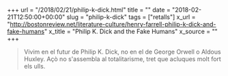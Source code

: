 +++
url = "/2018/02/21/philip-k-dick.html"
title = ""
date = "2018-02-21T12:50:00+00:00"
slug = "philip-k-dick"
tags = ["retalls"]
x_url = "http://bostonreview.net/literature-culture/henry-farrell-philip-k-dick-and-fake-humans"
x_title = "Philip K. Dick and the Fake Humans"
x_source = ""
+++


> Vivim en el futur de Philip K. Dick, no en el de George Orwell o Aldous Huxley. Açò no s'assembla al totalitarisme, tret que acluques molt fort els ulls.

